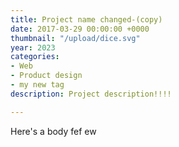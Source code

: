 ```yaml
---
title: Project name changed-(copy)
date: 2017-03-29 00:00:00 +0000
thumbnail: "/upload/dice.svg"
year: 2023
categories:
- Web
- Product design
- my new tag
description: Project description!!!!

---
```

Here's a body fef ew